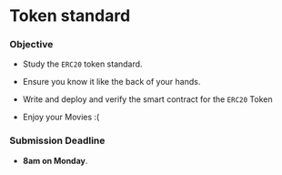 # Token standard 

### Objective
- Study the `ERC20` token standard.
- Ensure you know it like the back of your hands.
- Write and deploy and verify the smart contract for the `ERC20` Token

- Enjoy your Movies :(

### Submission Deadline 
- **8am on Monday**.


